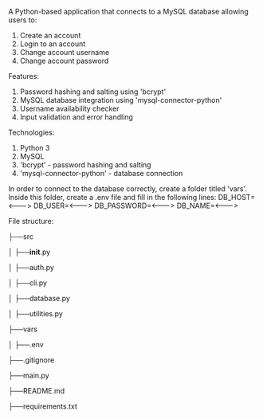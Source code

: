 A Python-based application that connects to a MySQL database allowing users to:
1. Create an account
2. Login to an account
3. Change account username
4. Change account password

Features:
1. Password hashing and salting using 'bcrypt'
2. MySQL database integration using 'mysql-connector-python'
3. Username availability checker
4. Input validation and error handling

Technologies:
1. Python 3
2. MySQL
3. 'bcrypt' - password hashing and salting
4. 'mysql-connector-python' - database connection

In order to connect to the database correctly, create a folder titled 'vars'. Inside this folder,
create a .env file and fill in the following lines:
DB_HOST=<--->
DB_USER=<--->
DB_PASSWORD=<--->
DB_NAME=<--->

File structure: 

├──src 

│ ├──__init__.py 

│ ├──auth.py 

│ ├──cli.py 

│ ├──database.py 

│ ├──utilities.py 

├──vars

│ ├──.env

├──.gitignore 

├──main.py 

├──README.md 

├──requirements.txt